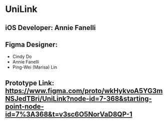 # UniLink

## iOS Developer: Annie Fanelli

## Figma Designer:
* Cindy Do
* Annie Fanelli
* Ping-Wei (Marisa) Lin

## Prototype Link: https://www.figma.com/proto/wkHykvoA5YG3mNSJedTBri/UniLink?node-id=7-368&starting-point-node-id=7%3A368&t=v3sc6O5NorVaD8QP-1
